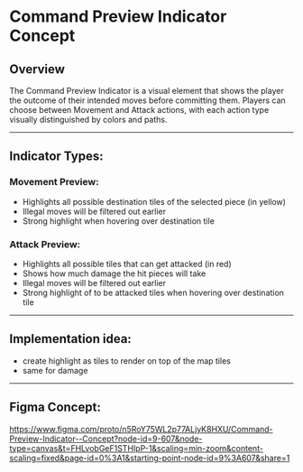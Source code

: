 # Command Preview Indicator Concept

## Overview

The Command Preview Indicator is a visual element that shows the player the outcome of their intended moves before 
committing them. Players can choose between Movement and Attack actions, with each action type visually distinguished 
by colors and paths.

---

## Indicator Types:

### Movement Preview:
* Highlights all possible destination tiles of the selected piece (in yellow)
* Illegal moves will be filtered out earlier
* Strong highlight when hovering over destination tile


### Attack Preview:
* Highlights all possible tiles that can get attacked (in red)
* Shows how much damage the hit pieces will take
* Illegal moves will be filtered out earlier
* Strong highlight of to be attacked tiles when hovering over destination tile

---
## Implementation idea:

* create highlight as tiles to render on top of the map tiles
* same for damage

---

## Figma Concept:

https://www.figma.com/proto/n5RoY75WL2p77ALjyK8HXU/Command-Preview-Indicator--Concept?node-id=9-607&node-type=canvas&t=FHLvobGeF1STHIpP-1&scaling=min-zoom&content-scaling=fixed&page-id=0%3A1&starting-point-node-id=9%3A607&share=1
